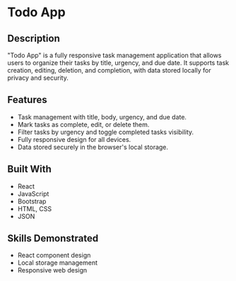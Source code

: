 # Todo App

## Description

"Todo App" is a fully responsive task management application that allows users to organize their tasks by title, urgency, and due date. It supports task creation, editing, deletion, and completion, with data stored locally for privacy and security.

## Features

- Task management with title, body, urgency, and due date.
- Mark tasks as complete, edit, or delete them.
- Filter tasks by urgency and toggle completed tasks visibility.
- Fully responsive design for all devices.
- Data stored securely in the browser's local storage.

## Built With

- React
- JavaScript
- Bootstrap
- HTML, CSS
- JSON

## Skills Demonstrated

- React component design
- Local storage management
- Responsive web design
